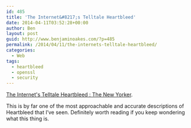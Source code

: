 ```yaml
---
id: 485
title: 'The Internet&#8217;s Telltale Heartbleed'
date: 2014-04-11T03:52:28+00:00
author: Ben
layout: post
guid: http://www.benjaminoakes.com/?p=485
permalink: /2014/04/11/the-internets-telltale-heartbleed/
categories:
  - Web
tags:
  - heartbleed
  - openssl
  - security
---
```

[The Internet's Telltale Heartbleed : The New Yorker](http://www.newyorker.com/online/blogs/elements/2014/04/the-internets-telltale-heartbleed.html).

This is by far one of the most approachable and accurate descriptions of Heartbleed that I&#8217;ve seen. Definitely worth reading if you keep wondering what this thing is.